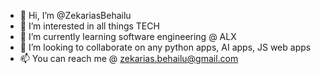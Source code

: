 - 👋 Hi, I’m @ZekariasBehailu
- 👀 I’m interested in all things TECH
- 🌱 I’m currently learning software engineering @ ALX
- 💞️ I’m looking to collaborate on any python apps, AI apps, JS web apps
- 📫 You can reach me @ zekarias.behailu@gmail.com

<!---
ZekariasBehailu/ZekariasBehailu is a ✨ special ✨ repository because its `README.md` (this file) appears on your GitHub profile.
You can click the Preview link to take a look at your changes.
--->
